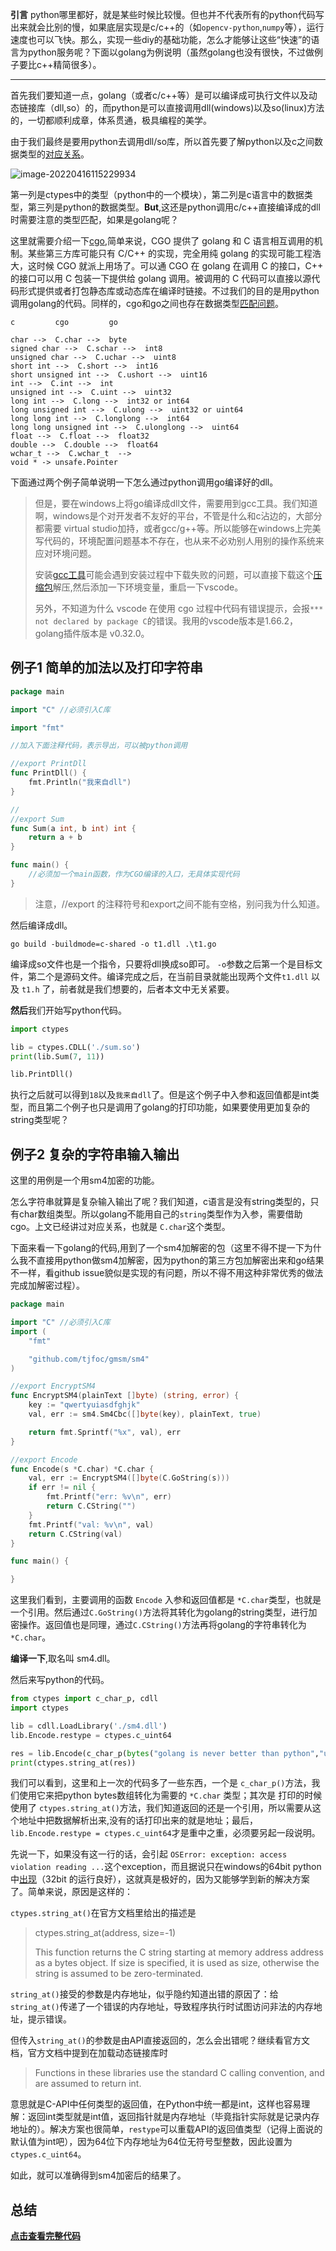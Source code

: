 **引言** python哪里都好，就是某些时候比较慢。但也并不代表所有的python代码写出来就会比别的慢，如果底层实现是c/c++的（如```opencv-python```,```numpy```等），运行速度也可以飞快。那么，实现一些diy的基础功能，怎么才能够让这些“快速”的语言为python服务呢？下面以golang为例说明（虽然golang也没有很快，不过做例子要比c++精简很多）。

--------

首先我们要知道一点，golang（或者c/c++等）是可以编译成可执行文件以及动态链接库（dll,so）的，而python是可以直接调用dll(windows)以及so(linux)方法的，一切都顺利成章，体系贯通，极具编程的美学。

由于我们最终是要用python去调用dll/so库，所以首先要了解python以及c之间数据类型的[对应关系](https://docs.python.org/3/library/ctypes.html)。

![image-20220416115229934](./images/image-20220416115229934.png)

第一列是ctypes中的类型（python中的一个模块），第二列是c语言中的数据类型，第三列是python的数据类型。**But**,这还是python调用c/c++直接编译成的dll时需要注意的类型匹配，如果是golang呢？

这里就需要介绍一下[cgo](https://studygolang.com/articles/16315),简单来说，CGO 提供了 golang 和 C 语言相互调用的机制。某些第三方库可能只有 C/C++ 的实现，完全用纯 golang 的实现可能工程浩大，这时候 CGO 就派上用场了。可以通 CGO 在 golang 在调用 C 的接口，C++ 的接口可以用 C 包装一下提供给 golang 调用。被调用的 C 代码可以直接以源代码形式提供或者打包静态库或动态库在编译时链接。不过我们的目的是用python调用golang的代码。同样的，cgo和go之间也存在数据类型[匹配问题](https://www.cnblogs.com/adjk/p/9469845.html)。

```
c         cgo         go

char -->  C.char -->  byte
signed char -->  C.schar -->  int8
unsigned char -->  C.uchar -->  uint8
short int -->  C.short -->  int16
short unsigned int -->  C.ushort -->  uint16
int -->  C.int -->  int
unsigned int -->  C.uint -->  uint32
long int -->  C.long -->  int32 or int64
long unsigned int -->  C.ulong -->  uint32 or uint64
long long int -->  C.longlong -->  int64
long long unsigned int -->  C.ulonglong -->  uint64
float -->  C.float -->  float32
double -->  C.double -->  float64
wchar_t -->  C.wchar_t  --> 
void * -> unsafe.Pointer
```

下面通过两个例子简单说明一下怎么通过python调用go编译好的dll。

> 但是，要在windows上将go编译成dll文件，需要用到gcc工具。我们知道啊，windows是个对开发者不友好的平台，不管是什么和c沾边的，大部分都需要 virtual studio加持，或者gcc/g++等。所以能够在windows上完美写代码的，环境配置问题基本不存在，也从来不必劝别人用别的操作系统来应对环境问题。
>
> 安装[gcc工具](https://blog.csdn.net/qq_18145605/article/details/117438894)可能会遇到安装过程中下载失败的问题，可以直接下载这个[压缩包](https://jaist.dl.sourceforge.net/project/mingw-w64/Toolchains%20targetting%20Win64/Personal%20Builds/mingw-builds/8.1.0/threads-posix/seh/x86_64-8.1.0-release-posix-seh-rt_v6-rev0.7z)解压,然后添加一下环境变量，重启一下vscode。
>
> 另外，不知道为什么 vscode 在使用 cgo 过程中代码有错误提示，会报```*** not declared by package C```的错误。我用的vscode版本是1.66.2， golang插件版本是 v0.32.0。



## 例子1 简单的加法以及打印字符串

```go
package main

import "C" //必须引入C库

import "fmt"

//加入下面注释代码，表示导出，可以被python调用

//export PrintDll
func PrintDll() {
	fmt.Println("我来自dll")
}

//
//export Sum
func Sum(a int, b int) int {
	return a + b
}

func main() {
	//必须加一个main函数，作为CGO编译的入口，无具体实现代码
}
```



> 注意，//export 的注释符号和export之间不能有空格，别问我为什么知道。

然后编译成dll。

```
go build -buildmode=c-shared -o t1.dll .\t1.go
```

编译成so文件也是一个指令，只要将dll换成so即可。 ```-o```参数之后第一个是目标文件，第二个是源码文件。编译完成之后，在当前目录就能出现两个文件```t1.dll``` 以及 ```t1.h``` 了，前者就是我们想要的，后者本文中无关紧要。

**然后**我们开始写python代码。

```python
import ctypes

lib = ctypes.CDLL('./sum.so')
print(lib.Sum(7, 11))

lib.PrintDll()
```

执行之后就可以得到```18```以及```我来自dll```了。但是这个例子中入参和返回值都是int类型，而且第二个例子也只是调用了golang的打印功能，如果要使用更加复杂的string类型呢？

## 例子2 复杂的字符串输入输出

这里的用例是一个用sm4加密的功能。

怎么字符串就算是复杂输入输出了呢？我们知道，c语言是没有string类型的，只有char数组类型。所以golang不能用自己的```string```类型作为入参，需要借助cgo。上文已经讲过对应关系，也就是 ```C.char```这个类型。

下面来看一下golang的代码,用到了一个sm4加解密的包（这里不得不提一下为什么我不直接用python做sm4加解密，因为python的第三方包加解密出来和go结果不一样，看github issue貌似是实现的有问题，所以不得不用这种非常优秀的做法完成加解密过程）。

```go
package main

import "C" //必须引入C库
import (
	"fmt"

	"github.com/tjfoc/gmsm/sm4"
)

//export EncryptSM4
func EncryptSM4(plainText []byte) (string, error) {
	key := "qwertyuiasdfghjk"
	val, err := sm4.Sm4Cbc([]byte(key), plainText, true)

	return fmt.Sprintf("%x", val), err
}

//export Encode
func Encode(s *C.char) *C.char {
	val, err := EncryptSM4([]byte(C.GoString(s)))
	if err != nil {
		fmt.Printf("err: %v\n", err)
		return C.CString("")
	}
	fmt.Printf("val: %v\n", val)
	return C.CString(val)
}

func main() {

}
```

这里我们看到，主要调用的函数 ```Encode``` 入参和返回值都是 ```*C.char```类型，也就是一个引用。然后通过```C.GoString()```方法将其转化为golang的string类型，进行加密操作。返回值也是同理，通过```C.CString()```方法再将golang的字符串转化为```*C.char```。

**编译一下**,取名叫 sm4.dll。

然后来写python的代码。

```python
from ctypes import c_char_p, cdll
import ctypes

lib = cdll.LoadLibrary('./sm4.dll')
lib.Encode.restype = ctypes.c_uint64

res = lib.Encode(c_char_p(bytes("golang is never better than python","utf-8")))
print(ctypes.string_at(res))
```

我们可以看到，这里和上一次的代码多了一些东西，一个是 ```c_char_p()```方法，我们使用它来把python bytes数组转化为需要的 ```*C.char``` 类型；其次是 打印的时候使用了 ```ctypes.string_at()```方法，我们知道返回的还是一个引用，所以需要从这个地址中把数据解析出来,没有的话打印出来的就是地址；最后，```lib.Encode.restype = ctypes.c_uint64```才是重中之重，必须要另起一段说明。

先说一下，如果没有这一行的话，会引起 ```OSError: exception: access violation reading ...```这个exception，而且据说只在windows的64bit python中[出现](https://www.polarxiong.com/archives/Python-x64%E4%B8%8Bctypes%E5%8A%A8%E6%80%81%E9%93%BE%E6%8E%A5%E5%BA%93%E5%87%BA%E7%8E%B0access-violation%E7%9A%84%E5%8E%9F%E5%9B%A0%E5%88%86%E6%9E%90.html)（32bit 的运行良好），这就真是极好的，因为又能够学到新的解决方案了。简单来说，原因是这样的：

`ctypes.string_at()`在官方文档里给出的描述是

> ctypes.string_at(address, size=-1)
>
> This function returns the C string starting at memory address address as a bytes object. If size is specified, it is used as size, otherwise the string is assumed to be zero-terminated.

`string_at()`接受的参数是内存地址，似乎隐约知道出错的原因了：给`string_at()`传递了一个错误的内存地址，导致程序执行时试图访问非法的内存地址，提示错误。

但传入`string_at()`的参数是由API直接返回的，怎么会出错呢？继续看官方文档，官方文档中提到在加载动态链接库时

> Functions in these libraries use the standard C calling convention, and are assumed to return int.

意思就是C-API中任何类型的返回值，在Python中统一都是int，这样也容易理解：返回int类型就是int值，返回指针就是内存地址（毕竟指针实际就是记录内存地址的）。解决方案也很简单，`restype`可以重载API的返回值类型（记得上面说的默认值为int吧），因为64位下内存地址为64位无符号型整数，因此设置为`ctypes.c_uint64`。

如此，就可以准确得到sm4加密后的结果了。

## 总结

[**点击查看完整代码**](../pkgs/go2py_sm/readme.md)

